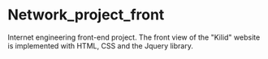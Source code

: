 # Network_project_front
Internet engineering front-end project. The front view of the "Kilid" website is implemented with HTML, CSS and the Jquery library. 
